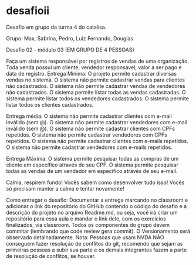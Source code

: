 # desafioii
Desafio em grupo da turma 4 do catalisa.

Grupo: Max, Sabrina, Pedro, Luiz Fernando, Douglas

Desafio 02 - módulo 03 (EM GRUPO DE 4 PESSOAS)

Faça um sistema responsável por registros de vendas de uma organização. Toda venda possui um cliente, vendedor responsável, valor a ser pago e data de registro.
Entrega Mínima:
O projeto permite cadastrar diversas vendas no sistema.
O sistema não permite cadastrar vendas para clientes não cadastrados.
O sistema não permite cadastrar vendas de vendedores não cadastrados.
O sistema permite listar todas as vendas cadastradas.
O sistema permite listar todos os vendedores cadastrados.
O sistema permite listar todos os clientes cadastrados.

Entrega média:
O sistema não permite cadastrar clientes com e-mail inválido (sem @).
O sistema não permite cadastrar vendedores com e-mail inválido (sem @).
O sistema não permite cadastrar clientes com CPFs repetidos.
O sistema não permite cadastrar vendedores com CPFs repetidos.
O sistema não permite cadastrar clientes com e-mails repetidos.
O sistema não permite cadastrar vendedores com e-mails repetidos.

Entrega Máxima:
O sistema permite pesquisar todas as compras de um cliente em específico através de seu CPF.
O sistema permite pesquisar todas as vendas de um vendedor em específico através de seu e-mail.

Calma, respirem fundo!
Vocês sabem como desenvolver tudo isso! Vocês só precisam manter a calma e tentar novamente!


Como entregar o desafio:
Documentar a entrega marcando no classroom e adicionar o link do repositório do GitHub contendo o código do desafio e a descrição do projeto no arquivo Readme.md, ou seja, você irá criar um repositório para essa aula e mandar o link dele, com os exercícios finalizados, via classroom.
Todos os componentes do grupo devem commitar (lembrando que code review gera commit). O Versionamento será observado detalhadamente.
Nota: Pessoas que usam NVDA NÃO conseguem fazer resolução de conflitos do git, recomendo que sejam as primeiras pessoas a subir sua parte e os demais integrantes fazem a parte de resolução de conflitos, se houver.

